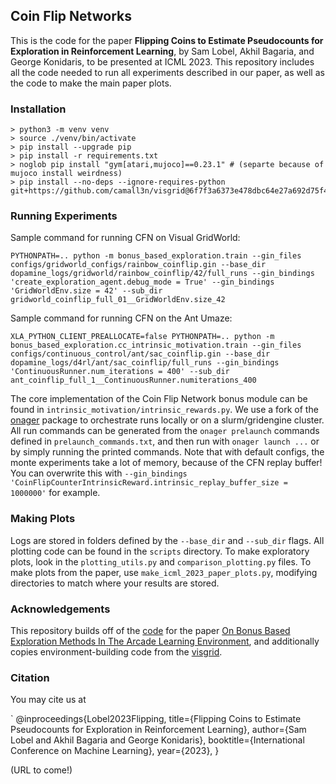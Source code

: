## Coin Flip Networks

This is the code for the paper **Flipping Coins to Estimate Pseudocounts for Exploration in Reinforcement Learning**, by Sam Lobel, Akhil Bagaria, and George Konidaris, to be presented at ICML 2023. This repository includes all the code needed to run all experiments described in our paper, as well as the code to make the main paper plots.

### Installation
```
> python3 -m venv venv
> source ./venv/bin/activate
> pip install --upgrade pip
> pip install -r requirements.txt
> noglob pip install "gym[atari,mujoco]==0.23.1" # (separte because of mujoco install weirdness)
> pip install --no-deps --ignore-requires-python git+https://github.com/camall3n/visgrid@6f7f3a6373e478dbc64e27a692d75f499e5870e0
```

### Running Experiments
Sample command for running CFN on Visual GridWorld:

```
PYTHONPATH=.. python -m bonus_based_exploration.train --gin_files configs/gridworld_configs/rainbow_coinflip.gin --base_dir dopamine_logs/gridworld/rainbow_coinflip/42/full_runs --gin_bindings 'create_exploration_agent.debug_mode = True' --gin_bindings 'GridWorldEnv.size = 42' --sub_dir gridworld_coinflip_full_01__GridWorldEnv.size_42
```

Sample command for running CFN on the Ant Umaze:

```
XLA_PYTHON_CLIENT_PREALLOCATE=false PYTHONPATH=.. python -m bonus_based_exploration.cc_intrinsic_motivation.train --gin_files configs/continuous_control/ant/sac_coinflip.gin --base_dir dopamine_logs/d4rl/ant/sac_coinflip/full_runs --gin_bindings 'ContinuousRunner.num_iterations = 400' --sub_dir ant_coinflip_full_1__ContinuousRunner.numiterations_400
```

The core implementation of the Coin Flip Network bonus module can be found in `intrinsic_motivation/intrinsic_rewards.py`. We use a fork of the [onager](https://github.com/camall3n/onager) package to orchestrate runs locally or on a slurm/gridengine cluster. All run commands can be generated from the `onager prelaunch` commands defined in `prelaunch_commands.txt`, and then run with `onager launch ...` or by simply running the printed commands. Note that with default configs, the monte experiments take a lot of memory, because of the CFN replay buffer! You can overwrite this with `--gin_bindings 'CoinFlipCounterIntrinsicReward.intrinsic_replay_buffer_size = 1000000'` for example.


### Making Plots
Logs are stored in folders defined by the `--base_dir` and `--sub_dir` flags. All plotting code can be found in the `scripts` directory. To make exploratory plots, look in the `plotting_utils.py` and `comparison_plotting.py` files. To make plots from the paper, use `make_icml_2023_paper_plots.py`, modifying directories to match where your results are stored.



### Acknowledgements

This repository builds off of the [code](https://github.com/google-research/google-research/tree/master/bonus_based_exploration) for the paper [On Bonus Based Exploration Methods In The Arcade Learning Environment](https://openreview.net/forum?id=BJewlyStDr), and additionally copies environment-building code from the [visgrid](https://github.com/camall3n/visgrid).


### Citation

You may cite us at

`
@inproceedings{Lobel2023Flipping,
title={Flipping Coins to Estimate Pseudocounts for Exploration in Reinforcement Learning},
author={Sam Lobel and Akhil Bagaria and George Konidaris},
booktitle={International Conference on Machine Learning},
year={2023},
}

(URL to come!)


